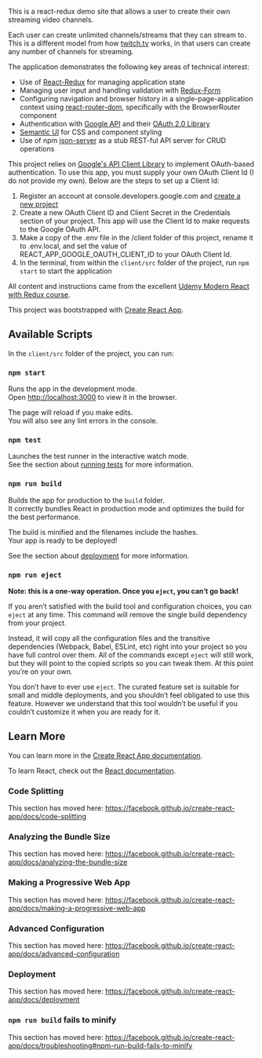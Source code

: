 This is a react-redux demo site that allows a user to create their own streaming video channels. 

Each user can create unlimited channels/streams that they can stream to. This is a different model from how [twitch.tv](https://www.twitch.tv/) works, in that users can create any number of channels for streaming.

The application demonstrates the following key areas of technical interest:

* Use of [React-Redux](https://github.com/reduxjs/react-redux) for managing application state
* Managing user input and handling validation with [Redux-Form](https://redux-form.com/)
* Configuring navigation and browser history in a single-page-application context using [react-router-dom](https://www.npmjs.com/package/react-router-dom), specifically with the BrowserRouter component
* Authentication with [Google API](https://developers.google.com/api-client-library/javascript/reference/referencedocs) and their [OAuth 2.0 Library](https://developers.google.com/api-client-library/javascript/reference/referencedocs#authentication)
* [Semantic UI](https://semantic-ui.com/) for CSS and component styling
* Use of npm [json-server](https://www.npmjs.com/package/json-server) as a stub REST-ful API server for CRUD operations

This project relies on [Google's API Client Library](https://developers.google.com/api-client-library/javascript/reference/referencedocs) to implement OAuth-based authentication. To use this app, you must supply your own OAuth Client Id (I do not provide my own). Below are the steps to set up a Client Id:

1. Register an account at console.developers.google.com and [create a new project](https://console.developers.google.com) 
2. Create a new OAuth Client ID and Client Secret in the Credentials section of your project. This app will use the Client Id to make requests to the Google OAuth API.
3. Make a copy of the .env file in the /client folder of this project, rename it to .env.local, and set the value of REACT_APP_GOOGLE_OAUTH_CLIENT_ID to your OAuth Client Id.
4. In the terminal, from within the `client/src` folder of the project, run `npm start` to start the application

All content and instructions came from the excellent [Udemy Modern React with Redux course](https://www.udemy.com/react-redux/).

This project was bootstrapped with [Create React App](https://github.com/facebook/create-react-app).

## Available Scripts

In the `client/src` folder of the project, you can run:

### `npm start`

Runs the app in the development mode.<br>
Open [http://localhost:3000](http://localhost:3000) to view it in the browser.

The page will reload if you make edits.<br>
You will also see any lint errors in the console.

### `npm test`

Launches the test runner in the interactive watch mode.<br>
See the section about [running tests](https://facebook.github.io/create-react-app/docs/running-tests) for more information.

### `npm run build`

Builds the app for production to the `build` folder.<br>
It correctly bundles React in production mode and optimizes the build for the best performance.

The build is minified and the filenames include the hashes.<br>
Your app is ready to be deployed!

See the section about [deployment](https://facebook.github.io/create-react-app/docs/deployment) for more information.

### `npm run eject`

**Note: this is a one-way operation. Once you `eject`, you can’t go back!**

If you aren’t satisfied with the build tool and configuration choices, you can `eject` at any time. This command will remove the single build dependency from your project.

Instead, it will copy all the configuration files and the transitive dependencies (Webpack, Babel, ESLint, etc) right into your project so you have full control over them. All of the commands except `eject` will still work, but they will point to the copied scripts so you can tweak them. At this point you’re on your own.

You don’t have to ever use `eject`. The curated feature set is suitable for small and middle deployments, and you shouldn’t feel obligated to use this feature. However we understand that this tool wouldn’t be useful if you couldn’t customize it when you are ready for it.

## Learn More

You can learn more in the [Create React App documentation](https://facebook.github.io/create-react-app/docs/getting-started).

To learn React, check out the [React documentation](https://reactjs.org/).

### Code Splitting

This section has moved here: https://facebook.github.io/create-react-app/docs/code-splitting

### Analyzing the Bundle Size

This section has moved here: https://facebook.github.io/create-react-app/docs/analyzing-the-bundle-size

### Making a Progressive Web App

This section has moved here: https://facebook.github.io/create-react-app/docs/making-a-progressive-web-app

### Advanced Configuration

This section has moved here: https://facebook.github.io/create-react-app/docs/advanced-configuration

### Deployment

This section has moved here: https://facebook.github.io/create-react-app/docs/deployment

### `npm run build` fails to minify

This section has moved here: https://facebook.github.io/create-react-app/docs/troubleshooting#npm-run-build-fails-to-minify
